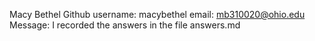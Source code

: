 Macy Bethel
Github username: macybethel
email: mb310020@ohio.edu
Message: I recorded the answers in the file answers.md

